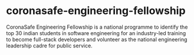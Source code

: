 # coronasafe-engineering-fellowship
CoronaSafe Engineering Fellowship is a national programme to identify the top 30 indian students in software engineering for an industry-led training to become full-stack developers and volunteer as the national engineering leadership cadre for public service.
